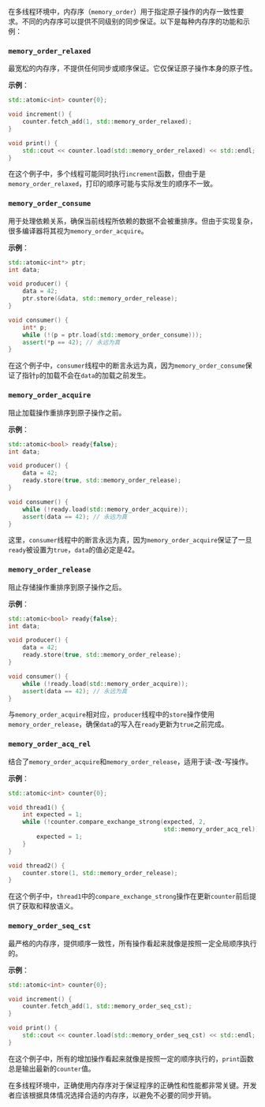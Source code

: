在多线程环境中，内存序（`memory_order`）用于指定原子操作的内存一致性要求。不同的内存序可以提供不同级别的同步保证。以下是每种内存序的功能和示例：

### `memory_order_relaxed`
最宽松的内存序，不提供任何同步或顺序保证。它仅保证原子操作本身的原子性。

**示例**：
```cpp
std::atomic<int> counter{0};

void increment() {
    counter.fetch_add(1, std::memory_order_relaxed);
}

void print() {
    std::cout << counter.load(std::memory_order_relaxed) << std::endl;
}
```
在这个例子中，多个线程可能同时执行`increment`函数，但由于是`memory_order_relaxed`，打印的顺序可能与实际发生的顺序不一致。

### `memory_order_consume`
用于处理依赖关系，确保当前线程所依赖的数据不会被重排序。但由于实现复杂，很多编译器将其视为`memory_order_acquire`。

**示例**：
```cpp
std::atomic<int*> ptr;
int data;

void producer() {
    data = 42;
    ptr.store(&data, std::memory_order_release);
}

void consumer() {
    int* p;
    while (!(p = ptr.load(std::memory_order_consume)));
    assert(*p == 42); // 永远为真
}
```
在这个例子中，`consumer`线程中的断言永远为真，因为`memory_order_consume`保证了指针`p`的加载不会在`data`的加载之前发生。

### `memory_order_acquire`
阻止加载操作重排序到原子操作之前。

**示例**：
```cpp
std::atomic<bool> ready{false};
int data;

void producer() {
    data = 42;
    ready.store(true, std::memory_order_release);
}

void consumer() {
    while (!ready.load(std::memory_order_acquire));
    assert(data == 42); // 永远为真
}
```
这里，`consumer`线程中的断言永远为真，因为`memory_order_acquire`保证了一旦`ready`被设置为`true`，`data`的值必定是42。

### `memory_order_release`
阻止存储操作重排序到原子操作之后。

**示例**：
```cpp
std::atomic<bool> ready{false};
int data;

void producer() {
    data = 42;
    ready.store(true, std::memory_order_release);
}

void consumer() {
    while (!ready.load(std::memory_order_acquire));
    assert(data == 42); // 永远为真
}
```
与`memory_order_acquire`相对应，`producer`线程中的`store`操作使用`memory_order_release`，确保`data`的写入在`ready`更新为`true`之前完成。

### `memory_order_acq_rel`
结合了`memory_order_acquire`和`memory_order_release`，适用于读-改-写操作。

**示例**：
```cpp
std::atomic<int> counter{0};

void thread1() {
    int expected = 1;
    while (!counter.compare_exchange_strong(expected, 2,
                                            std::memory_order_acq_rel)) {
        expected = 1;
    }
}

void thread2() {
    counter.store(1, std::memory_order_release);
}
```
在这个例子中，`thread1`中的`compare_exchange_strong`操作在更新`counter`前后提供了获取和释放语义。

### `memory_order_seq_cst`
最严格的内存序，提供顺序一致性，所有操作看起来就像是按照一定全局顺序执行的。

**示例**：
```cpp
std::atomic<int> counter{0};

void increment() {
    counter.fetch_add(1, std::memory_order_seq_cst);
}

void print() {
    std::cout << counter.load(std::memory_order_seq_cst) << std::endl;
}
```
在这个例子中，所有的增加操作看起来就像是按照一定的顺序执行的，`print`函数总是输出最新的`counter`值。

在多线程环境中，正确使用内存序对于保证程序的正确性和性能都非常关键。开发者应该根据具体情况选择合适的内存序，以避免不必要的同步开销。